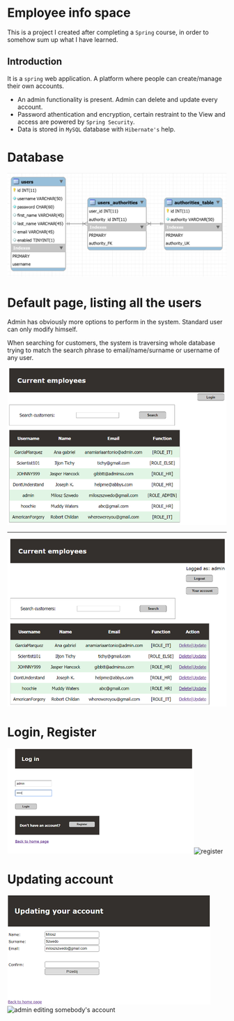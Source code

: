 # Employee info space
This is a project I created after completing a `Spring` course, in order to somehow sum up what I have learned.

## Introduction
It is a `spring` web application. A platform where people can create/manage their own accounts.
 
 - An admin functionality is present. Admin can delete and update every account.
 - Password athentication and encryption, certain restraint to the View and access are powered by `Spring Security`.
 - Data is stored in `MySQL` database with `Hibernate's` help.

# Database
  ![Database schema](screenshots/db_schema.bmp)

# Default page, listing all the users
Admin has obviously more options to perform in the system.
Standard user can only modify himself.

When searching for customers, the system is traversing whole database trying to match the search phrase to email/name/surname or username of any user.


  ![nobody is logged](screenshots/usersNoLogin.bmp)
  
___

  ![admin logged](screenshots/usersAdmin.bmp)



# Login, Register

  ![log in](screenshots/login.bmp)![register](screenshots/register.jpg)
  
# Updating account

  ![user updating his own account](screenshots/updateByUser.bmp)![admin editing somebody's account](screenshots/updateByAdmin.jpg)